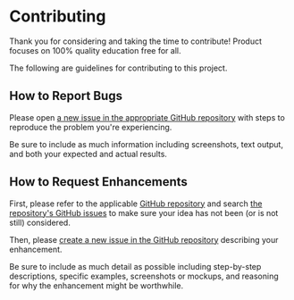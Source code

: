 # Contributing

Thank you for considering and taking the time to contribute! Product focuses on 100% quality education free for all.

The following are guidelines for contributing to this project.

## How to Report Bugs

Please open [a new issue in the appropriate GitHub repository][new-issue] with steps to reproduce the problem you're experiencing.

Be sure to include as much information including screenshots, text output, and both your expected and actual results.

## How to Request Enhancements

First, please refer to the applicable [GitHub repository][github-repo] and search [the repository's GitHub issues][issues-list] to make sure your idea has not been (or is not still) considered.

Then, please [create a new issue in the GitHub repository][new-issue] describing your enhancement.

Be sure to include as much detail as possible including step-by-step descriptions, specific examples, screenshots or mockups, and reasoning for why the enhancement might be worthwhile.

[new-issue]: https://github.com/OSCode-Community/OSCodeCommunitySite/issues/new
[github-repo]: https://github.com/OSCode-Community/OSCodeCommunitySite
[issues-list]: https://github.com/OSCode-Community/OSCodeCommunitySite/issues
